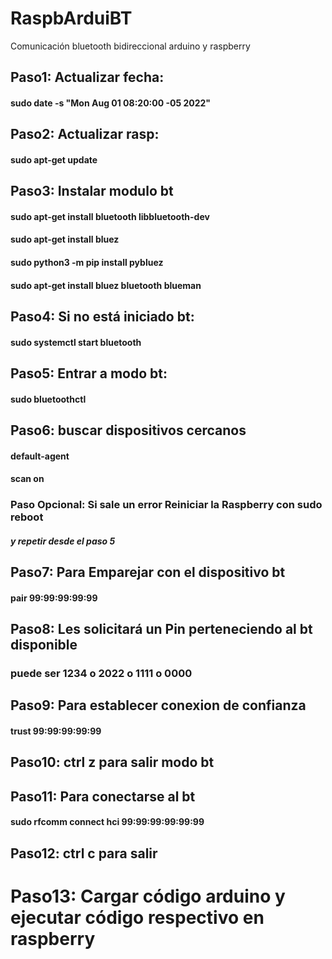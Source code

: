 # RaspbArduiBT
Comunicación bluetooth bidireccional arduino y raspberry 


## Paso1: Actualizar fecha:
#### sudo date -s "Mon Aug 01 08:20:00 -05 2022"
## Paso2: Actualizar rasp:
#### sudo apt-get update
## Paso3: Instalar modulo bt
#### sudo apt-get install bluetooth libbluetooth-dev
#### sudo apt-get install bluez
#### sudo python3 -m pip install pybluez
#### sudo apt-get install bluez bluetooth blueman

## Paso4: Si no está iniciado bt:
#### sudo systemctl start bluetooth
## Paso5: Entrar a modo bt:
#### sudo bluetoothctl  
## Paso6: buscar dispositivos cercanos
#### default-agent
#### scan on
### Paso Opcional:  Si sale un error Reiniciar la Raspberry con sudo reboot
##### y repetir desde el paso 5
## Paso7: Para Emparejar con el dispositivo bt
#### pair 99:99:99:99:99
## Paso8: Les solicitará un Pin perteneciendo al bt disponible
### puede ser 1234 o 2022 o 1111 o 0000
## Paso9: Para establecer conexion de confianza
#### trust 99:99:99:99:99
## Paso10: ctrl z para salir modo bt
## Paso11: Para conectarse al bt 
#### sudo rfcomm connect hci 99:99:99:99:99:99

## Paso12: ctrl c para salir

# Paso13: Cargar código arduino y ejecutar código respectivo en raspberry
